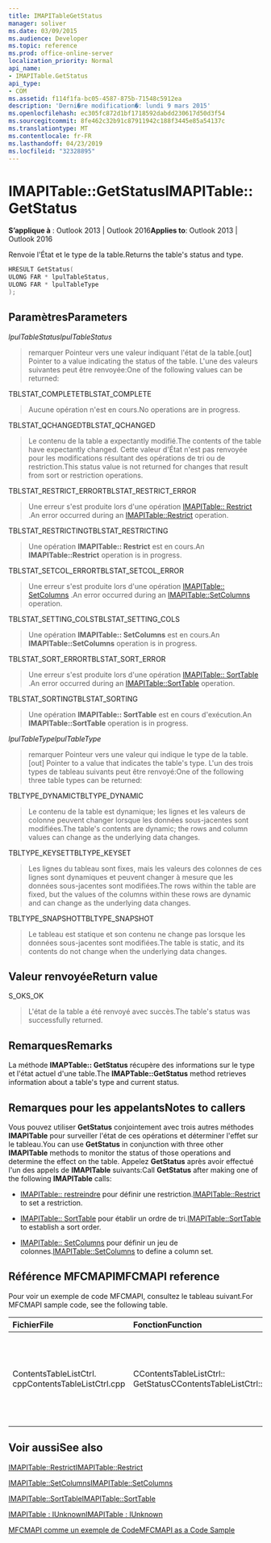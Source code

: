```yaml
---
title: IMAPITableGetStatus
manager: soliver
ms.date: 03/09/2015
ms.audience: Developer
ms.topic: reference
ms.prod: office-online-server
localization_priority: Normal
api_name:
- IMAPITable.GetStatus
api_type:
- COM
ms.assetid: f114f1fa-bc05-4587-875b-71548c5912ea
description: 'Derni�re modification�: lundi 9 mars 2015'
ms.openlocfilehash: ec305fc872d1bf1718592dabdd230617d50d3f54
ms.sourcegitcommit: 8fe462c32b91c87911942c188f3445e85a54137c
ms.translationtype: MT
ms.contentlocale: fr-FR
ms.lasthandoff: 04/23/2019
ms.locfileid: "32328895"
---
```

# <a name="imapitablegetstatus"></a><span data-ttu-id="c6942-103">IMAPITable::GetStatus</span><span class="sxs-lookup"><span data-stu-id="c6942-103">IMAPITable::GetStatus</span></span>

  
  
<span data-ttu-id="c6942-104">**S’applique à** : Outlook 2013 | Outlook 2016</span><span class="sxs-lookup"><span data-stu-id="c6942-104">**Applies to**: Outlook 2013 | Outlook 2016</span></span> 
  
<span data-ttu-id="c6942-105">Renvoie l'État et le type de la table.</span><span class="sxs-lookup"><span data-stu-id="c6942-105">Returns the table's status and type.</span></span>
  
```cpp
HRESULT GetStatus(
ULONG FAR * lpulTableStatus,
ULONG FAR * lpulTableType
);
```

## <a name="parameters"></a><span data-ttu-id="c6942-106">Paramètres</span><span class="sxs-lookup"><span data-stu-id="c6942-106">Parameters</span></span>

 <span data-ttu-id="c6942-107">_lpulTableStatus_</span><span class="sxs-lookup"><span data-stu-id="c6942-107">_lpulTableStatus_</span></span>
  
> <span data-ttu-id="c6942-108">remarquer Pointeur vers une valeur indiquant l'état de la table.</span><span class="sxs-lookup"><span data-stu-id="c6942-108">[out] Pointer to a value indicating the status of the table.</span></span> <span data-ttu-id="c6942-109">L'une des valeurs suivantes peut être renvoyée:</span><span class="sxs-lookup"><span data-stu-id="c6942-109">One of the following values can be returned:</span></span>
    
<span data-ttu-id="c6942-110">TBLSTAT_COMPLETE</span><span class="sxs-lookup"><span data-stu-id="c6942-110">TBLSTAT_COMPLETE</span></span> 
  
> <span data-ttu-id="c6942-111">Aucune opération n'est en cours.</span><span class="sxs-lookup"><span data-stu-id="c6942-111">No operations are in progress.</span></span>
    
<span data-ttu-id="c6942-112">TBLSTAT_QCHANGED</span><span class="sxs-lookup"><span data-stu-id="c6942-112">TBLSTAT_QCHANGED</span></span> 
  
> <span data-ttu-id="c6942-113">Le contenu de la table a expectantly modifié.</span><span class="sxs-lookup"><span data-stu-id="c6942-113">The contents of the table have expectantly changed.</span></span> <span data-ttu-id="c6942-114">Cette valeur d'État n'est pas renvoyée pour les modifications résultant des opérations de tri ou de restriction.</span><span class="sxs-lookup"><span data-stu-id="c6942-114">This status value is not returned for changes that result from sort or restriction operations.</span></span>
    
<span data-ttu-id="c6942-115">TBLSTAT_RESTRICT_ERROR</span><span class="sxs-lookup"><span data-stu-id="c6942-115">TBLSTAT_RESTRICT_ERROR</span></span> 
  
> <span data-ttu-id="c6942-116">Une erreur s'est produite lors d'une opération [IMAPITable:: Restrict](imapitable-restrict.md) .</span><span class="sxs-lookup"><span data-stu-id="c6942-116">An error occurred during an [IMAPITable::Restrict](imapitable-restrict.md) operation.</span></span> 
    
<span data-ttu-id="c6942-117">TBLSTAT_RESTRICTING</span><span class="sxs-lookup"><span data-stu-id="c6942-117">TBLSTAT_RESTRICTING</span></span> 
  
> <span data-ttu-id="c6942-118">Une opération **IMAPITable:: Restrict** est en cours.</span><span class="sxs-lookup"><span data-stu-id="c6942-118">An **IMAPITable::Restrict** operation is in progress.</span></span> 
    
<span data-ttu-id="c6942-119">TBLSTAT_SETCOL_ERROR</span><span class="sxs-lookup"><span data-stu-id="c6942-119">TBLSTAT_SETCOL_ERROR</span></span> 
  
> <span data-ttu-id="c6942-120">Une erreur s'est produite lors d'une opération [IMAPITable:: SetColumns](imapitable-setcolumns.md) .</span><span class="sxs-lookup"><span data-stu-id="c6942-120">An error occurred during an [IMAPITable::SetColumns](imapitable-setcolumns.md) operation.</span></span> 
    
<span data-ttu-id="c6942-121">TBLSTAT_SETTING_COLS</span><span class="sxs-lookup"><span data-stu-id="c6942-121">TBLSTAT_SETTING_COLS</span></span> 
  
> <span data-ttu-id="c6942-122">Une opération **IMAPITable:: SetColumns** est en cours.</span><span class="sxs-lookup"><span data-stu-id="c6942-122">An **IMAPITable::SetColumns** operation is in progress.</span></span> 
    
<span data-ttu-id="c6942-123">TBLSTAT_SORT_ERROR</span><span class="sxs-lookup"><span data-stu-id="c6942-123">TBLSTAT_SORT_ERROR</span></span> 
  
> <span data-ttu-id="c6942-124">Une erreur s'est produite lors d'une opération [IMAPITable:: SortTable](imapitable-sorttable.md) .</span><span class="sxs-lookup"><span data-stu-id="c6942-124">An error occurred during an [IMAPITable::SortTable](imapitable-sorttable.md) operation.</span></span> 
    
<span data-ttu-id="c6942-125">TBLSTAT_SORTING</span><span class="sxs-lookup"><span data-stu-id="c6942-125">TBLSTAT_SORTING</span></span> 
  
> <span data-ttu-id="c6942-126">Une opération **IMAPITable:: SortTable** est en cours d'exécution.</span><span class="sxs-lookup"><span data-stu-id="c6942-126">An **IMAPITable::SortTable** operation is in progress.</span></span> 
    
 <span data-ttu-id="c6942-127">_lpulTableType_</span><span class="sxs-lookup"><span data-stu-id="c6942-127">_lpulTableType_</span></span>
  
> <span data-ttu-id="c6942-128">remarquer Pointeur vers une valeur qui indique le type de la table.</span><span class="sxs-lookup"><span data-stu-id="c6942-128">[out] Pointer to a value that indicates the table's type.</span></span> <span data-ttu-id="c6942-129">L'un des trois types de tableau suivants peut être renvoyé:</span><span class="sxs-lookup"><span data-stu-id="c6942-129">One of the following three table types can be returned:</span></span>
    
<span data-ttu-id="c6942-130">TBLTYPE_DYNAMIC</span><span class="sxs-lookup"><span data-stu-id="c6942-130">TBLTYPE_DYNAMIC</span></span> 
  
> <span data-ttu-id="c6942-131">Le contenu de la table est dynamique; les lignes et les valeurs de colonne peuvent changer lorsque les données sous-jacentes sont modifiées.</span><span class="sxs-lookup"><span data-stu-id="c6942-131">The table's contents are dynamic; the rows and column values can change as the underlying data changes.</span></span>
    
<span data-ttu-id="c6942-132">TBLTYPE_KEYSET</span><span class="sxs-lookup"><span data-stu-id="c6942-132">TBLTYPE_KEYSET</span></span> 
  
> <span data-ttu-id="c6942-133">Les lignes du tableau sont fixes, mais les valeurs des colonnes de ces lignes sont dynamiques et peuvent changer à mesure que les données sous-jacentes sont modifiées.</span><span class="sxs-lookup"><span data-stu-id="c6942-133">The rows within the table are fixed, but the values of the columns within these rows are dynamic and can change as the underlying data changes.</span></span>
    
<span data-ttu-id="c6942-134">TBLTYPE_SNAPSHOT</span><span class="sxs-lookup"><span data-stu-id="c6942-134">TBLTYPE_SNAPSHOT</span></span> 
  
> <span data-ttu-id="c6942-135">Le tableau est statique et son contenu ne change pas lorsque les données sous-jacentes sont modifiées.</span><span class="sxs-lookup"><span data-stu-id="c6942-135">The table is static, and its contents do not change when the underlying data changes.</span></span>
    
## <a name="return-value"></a><span data-ttu-id="c6942-136">Valeur renvoyée</span><span class="sxs-lookup"><span data-stu-id="c6942-136">Return value</span></span>

<span data-ttu-id="c6942-137">S_OK</span><span class="sxs-lookup"><span data-stu-id="c6942-137">S_OK</span></span> 
  
> <span data-ttu-id="c6942-138">L'état de la table a été renvoyé avec succès.</span><span class="sxs-lookup"><span data-stu-id="c6942-138">The table's status was successfully returned.</span></span>
    
## <a name="remarks"></a><span data-ttu-id="c6942-139">Remarques</span><span class="sxs-lookup"><span data-stu-id="c6942-139">Remarks</span></span>

<span data-ttu-id="c6942-140">La méthode **IMAPTable:: GetStatus** récupère des informations sur le type et l'état actuel d'une table.</span><span class="sxs-lookup"><span data-stu-id="c6942-140">The **IMAPTable::GetStatus** method retrieves information about a table's type and current status.</span></span> 
  
## <a name="notes-to-callers"></a><span data-ttu-id="c6942-141">Remarques pour les appelants</span><span class="sxs-lookup"><span data-stu-id="c6942-141">Notes to callers</span></span>

<span data-ttu-id="c6942-142">Vous pouvez utiliser **GetStatus** conjointement avec trois autres méthodes **IMAPITable** pour surveiller l'état de ces opérations et déterminer l'effet sur le tableau.</span><span class="sxs-lookup"><span data-stu-id="c6942-142">You can use **GetStatus** in conjunction with three other **IMAPITable** methods to monitor the status of those operations and determine the effect on the table.</span></span> <span data-ttu-id="c6942-143">Appelez **GetStatus** après avoir effectué l'un des appels de **IMAPITable** suivants:</span><span class="sxs-lookup"><span data-stu-id="c6942-143">Call **GetStatus** after making one of the following **IMAPITable** calls:</span></span> 
  
- <span data-ttu-id="c6942-144">[IMAPITable:: restreindre](imapitable-restrict.md) pour définir une restriction.</span><span class="sxs-lookup"><span data-stu-id="c6942-144">[IMAPITable::Restrict](imapitable-restrict.md) to set a restriction.</span></span> 
    
- <span data-ttu-id="c6942-145">[IMAPITable:: SortTable](imapitable-sorttable.md) pour établir un ordre de tri.</span><span class="sxs-lookup"><span data-stu-id="c6942-145">[IMAPITable::SortTable](imapitable-sorttable.md) to establish a sort order.</span></span> 
    
- <span data-ttu-id="c6942-146">[IMAPITable:: SetColumns](imapitable-setcolumns.md) pour définir un jeu de colonnes.</span><span class="sxs-lookup"><span data-stu-id="c6942-146">[IMAPITable::SetColumns](imapitable-setcolumns.md) to define a column set.</span></span> 
    
## <a name="mfcmapi-reference"></a><span data-ttu-id="c6942-147">Référence MFCMAPI</span><span class="sxs-lookup"><span data-stu-id="c6942-147">MFCMAPI reference</span></span>

<span data-ttu-id="c6942-148">Pour voir un exemple de code MFCMAPI, consultez le tableau suivant.</span><span class="sxs-lookup"><span data-stu-id="c6942-148">For MFCMAPI sample code, see the following table.</span></span>
  
|<span data-ttu-id="c6942-149">**Fichier**</span><span class="sxs-lookup"><span data-stu-id="c6942-149">**File**</span></span>|<span data-ttu-id="c6942-150">**Fonction**</span><span class="sxs-lookup"><span data-stu-id="c6942-150">**Function**</span></span>|<span data-ttu-id="c6942-151">**Commentaire**</span><span class="sxs-lookup"><span data-stu-id="c6942-151">**Comment**</span></span>|
|:-----|:-----|:-----|
|<span data-ttu-id="c6942-152">ContentsTableListCtrl. cpp</span><span class="sxs-lookup"><span data-stu-id="c6942-152">ContentsTableListCtrl.cpp</span></span>  <br/> |<span data-ttu-id="c6942-153">CContentsTableListCtrl:: GetStatus</span><span class="sxs-lookup"><span data-stu-id="c6942-153">CContentsTableListCtrl::GetStatus</span></span>  <br/> |<span data-ttu-id="c6942-154">MFCMAPI utilise la méthode **IMAPITable:: GetStatus** pour signaler l'état d'un tableau.</span><span class="sxs-lookup"><span data-stu-id="c6942-154">MFCMAPI uses the **IMAPITable::GetStatus** method to report the status of a table.</span></span>  <br/> |
   
## <a name="see-also"></a><span data-ttu-id="c6942-155">Voir aussi</span><span class="sxs-lookup"><span data-stu-id="c6942-155">See also</span></span>



[<span data-ttu-id="c6942-156">IMAPITable::Restrict</span><span class="sxs-lookup"><span data-stu-id="c6942-156">IMAPITable::Restrict</span></span>](imapitable-restrict.md)
  
[<span data-ttu-id="c6942-157">IMAPITable::SetColumns</span><span class="sxs-lookup"><span data-stu-id="c6942-157">IMAPITable::SetColumns</span></span>](imapitable-setcolumns.md)
  
[<span data-ttu-id="c6942-158">IMAPITable::SortTable</span><span class="sxs-lookup"><span data-stu-id="c6942-158">IMAPITable::SortTable</span></span>](imapitable-sorttable.md)
  
[<span data-ttu-id="c6942-159">IMAPITable : IUnknown</span><span class="sxs-lookup"><span data-stu-id="c6942-159">IMAPITable : IUnknown</span></span>](imapitableiunknown.md)


[<span data-ttu-id="c6942-160">MFCMAPI comme un exemple de Code</span><span class="sxs-lookup"><span data-stu-id="c6942-160">MFCMAPI as a Code Sample</span></span>](mfcmapi-as-a-code-sample.md)

